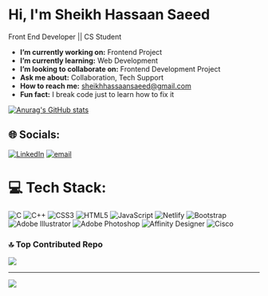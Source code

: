 # Hi, I'm Sheikh Hassaan Saeed
Front End Developer || CS Student



-  **I’m currently working on:** Frontend Project
-  **I’m currently learning:** Web Development
-  **I’m looking to collaborate on:** Frontend Development Project
-  **Ask me about:** Collaboration, Tech Support
-  **How to reach me:** sheikhhassaansaeed@gmail.com
-  **Fun fact:** I break code just to learn how to fix it


[![Anurag's GitHub stats](https://github-readme-stats.vercel.app/api?username=sheikh-hassaan-saeed)](https://github.com/sheikh-hassaan-saeed/github-readme-stats)

## 🌐 Socials:
[![LinkedIn](https://img.shields.io/badge/LinkedIn-%230077B5.svg?logo=linkedin&logoColor=white)](https://linkedin.com/in/sheikh-hassaan-saeed) [![email](https://img.shields.io/badge/Email-D14836?logo=gmail&logoColor=white)](mailto:sheikhhassaansaeed@gmail.com) 


# 💻 Tech Stack:
![C](https://img.shields.io/badge/c-%2300599C.svg?style=for-the-badge&logo=c&logoColor=white) ![C++](https://img.shields.io/badge/c++-%2300599C.svg?style=for-the-badge&logo=c%2B%2B&logoColor=white) ![CSS3](https://img.shields.io/badge/css3-%231572B6.svg?style=for-the-badge&logo=css3&logoColor=white) ![HTML5](https://img.shields.io/badge/html5-%23E34F26.svg?style=for-the-badge&logo=html5&logoColor=white) ![JavaScript](https://img.shields.io/badge/javascript-%23323330.svg?style=for-the-badge&logo=javascript&logoColor=%23F7DF1E) ![Netlify](https://img.shields.io/badge/netlify-%23000000.svg?style=for-the-badge&logo=netlify&logoColor=#00C7B7) ![Bootstrap](https://img.shields.io/badge/bootstrap-%238511FA.svg?style=for-the-badge&logo=bootstrap&logoColor=white) ![Adobe Illustrator](https://img.shields.io/badge/adobe%20illustrator-%23FF9A00.svg?style=for-the-badge&logo=adobe%20illustrator&logoColor=white) ![Adobe Photoshop](https://img.shields.io/badge/adobe%20photoshop-%2331A8FF.svg?style=for-the-badge&logo=adobe%20photoshop&logoColor=white) ![Affinity Designer](https://img.shields.io/badge/affinity%20desginer-%231B72BE.svg?style=for-the-badge&logo=affinity-designer&logoColor=white) ![Cisco](https://img.shields.io/badge/cisco-%23049fd9.svg?style=for-the-badge&logo=cisco&logoColor=black)



### 🔝 Top Contributed Repo
![](https://github-contributor-stats.vercel.app/api?username=sheikh-hassaan-saeed&limit=5&theme=dark&combine_all_yearly_contributions=true)

---
[![](https://visitcount.itsvg.in/api?id=sheikh-hassaan-saeed&icon=0&color=1)](https://visitcount.itsvg.in)

<!-- Proudly created with GPRM ( https://gprm.itsvg.in ) -->
